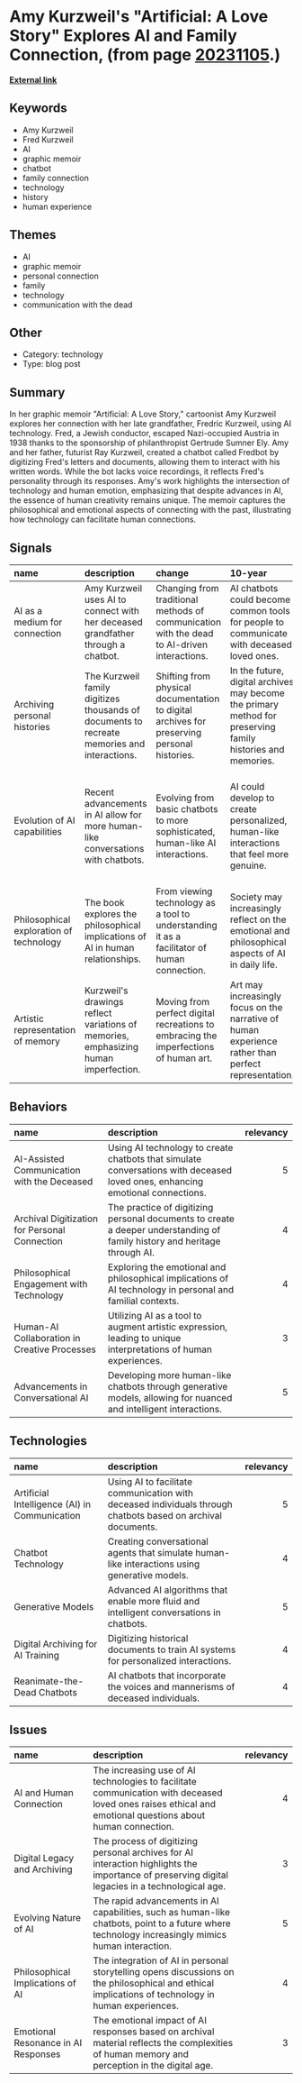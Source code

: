 # __Amy Kurzweil's "Artificial: A Love Story" Explores AI and Family Connection__, (from page [20231105](https://kghosh.substack.com/p/20231105).)

__[External link](https://www.npr.org/2023/10/19/1205898776/new-yorker-cartoonist-amy-kurzweils-graphic-memoir-artificial-a-love-story)__



## Keywords

* Amy Kurzweil
* Fred Kurzweil
* AI
* graphic memoir
* chatbot
* family connection
* technology
* history
* human experience

## Themes

* AI
* graphic memoir
* personal connection
* family
* technology
* communication with the dead

## Other

* Category: technology
* Type: blog post

## Summary

In her graphic memoir "Artificial: A Love Story," cartoonist Amy Kurzweil explores her connection with her late grandfather, Fredric Kurzweil, using AI technology. Fred, a Jewish conductor, escaped Nazi-occupied Austria in 1938 thanks to the sponsorship of philanthropist Gertrude Sumner Ely. Amy and her father, futurist Ray Kurzweil, created a chatbot called Fredbot by digitizing Fred's letters and documents, allowing them to interact with his written words. While the bot lacks voice recordings, it reflects Fred's personality through its responses. Amy's work highlights the intersection of technology and human emotion, emphasizing that despite advances in AI, the essence of human creativity remains unique. The memoir captures the philosophical and emotional aspects of connecting with the past, illustrating how technology can facilitate human connections.

## Signals

| name                                    | description                                                                                 | change                                                                                      | 10-year                                                                                                     | driving-force                                                                                                |   relevancy |
|:----------------------------------------|:--------------------------------------------------------------------------------------------|:--------------------------------------------------------------------------------------------|:------------------------------------------------------------------------------------------------------------|:-------------------------------------------------------------------------------------------------------------|------------:|
| AI as a medium for connection           | Amy Kurzweil uses AI to connect with her deceased grandfather through a chatbot.            | Changing from traditional methods of communication with the dead to AI-driven interactions. | AI chatbots could become common tools for people to communicate with deceased loved ones.                   | The desire for emotional connection and closure with deceased family members.                                |           4 |
| Archiving personal histories            | The Kurzweil family digitizes thousands of documents to recreate memories and interactions. | Shifting from physical documentation to digital archives for preserving personal histories. | In the future, digital archives may become the primary method for preserving family histories and memories. | The need to maintain connections to family heritage and history in a digital format.                         |           4 |
| Evolution of AI capabilities            | Recent advancements in AI allow for more human-like conversations with chatbots.            | Evolving from basic chatbots to more sophisticated, human-like AI interactions.             | AI could develop to create personalized, human-like interactions that feel more genuine.                    | Technological advancements in natural language processing and user demand for sophisticated AI interactions. |           5 |
| Philosophical exploration of technology | The book explores the philosophical implications of AI in human relationships.              | From viewing technology as a tool to understanding it as a facilitator of human connection. | Society may increasingly reflect on the emotional and philosophical aspects of AI in daily life.            | A growing awareness of the impact of technology on human experiences and relationships.                      |           3 |
| Artistic representation of memory       | Kurzweil's drawings reflect variations of memories, emphasizing human imperfection.         | Moving from perfect digital recreations to embracing the imperfections of human art.        | Art may increasingly focus on the narrative of human experience rather than perfect representation.         | The desire to capture and express the nuances of human memory and experience in art.                         |           3 |

## Behaviors

| name                                          | description                                                                                                                   |   relevancy |
|:----------------------------------------------|:------------------------------------------------------------------------------------------------------------------------------|------------:|
| AI-Assisted Communication with the Deceased   | Using AI technology to create chatbots that simulate conversations with deceased loved ones, enhancing emotional connections. |           5 |
| Archival Digitization for Personal Connection | The practice of digitizing personal documents to create a deeper understanding of family history and heritage through AI.     |           4 |
| Philosophical Engagement with Technology      | Exploring the emotional and philosophical implications of AI technology in personal and familial contexts.                    |           4 |
| Human-AI Collaboration in Creative Processes  | Utilizing AI as a tool to augment artistic expression, leading to unique interpretations of human experiences.                |           3 |
| Advancements in Conversational AI             | Developing more human-like chatbots through generative models, allowing for nuanced and intelligent interactions.             |           5 |

## Technologies

| name                                          | description                                                                                                  |   relevancy |
|:----------------------------------------------|:-------------------------------------------------------------------------------------------------------------|------------:|
| Artificial Intelligence (AI) in Communication | Using AI to facilitate communication with deceased individuals through chatbots based on archival documents. |           5 |
| Chatbot Technology                            | Creating conversational agents that simulate human-like interactions using generative models.                |           4 |
| Generative Models                             | Advanced AI algorithms that enable more fluid and intelligent conversations in chatbots.                     |           5 |
| Digital Archiving for AI Training             | Digitizing historical documents to train AI systems for personalized interactions.                           |           4 |
| Reanimate-the-Dead Chatbots                   | AI chatbots that incorporate the voices and mannerisms of deceased individuals.                              |           4 |

## Issues

| name                                | description                                                                                                                                               |   relevancy |
|:------------------------------------|:----------------------------------------------------------------------------------------------------------------------------------------------------------|------------:|
| AI and Human Connection             | The increasing use of AI technologies to facilitate communication with deceased loved ones raises ethical and emotional questions about human connection. |           4 |
| Digital Legacy and Archiving        | The process of digitizing personal archives for AI interaction highlights the importance of preserving digital legacies in a technological age.           |           3 |
| Evolving Nature of AI               | The rapid advancements in AI capabilities, such as human-like chatbots, point to a future where technology increasingly mimics human interaction.         |           5 |
| Philosophical Implications of AI    | The integration of AI in personal storytelling opens discussions on the philosophical and ethical implications of technology in human experiences.        |           4 |
| Emotional Resonance in AI Responses | The emotional impact of AI responses based on archival material reflects the complexities of human memory and perception in the digital age.              |           3 |